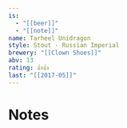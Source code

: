 ```yaml
---
is:
  - "[[beer]]"
  - "[[note]]"
name: Tarheel Unidragon
style: Stout - Russian Imperial
brewery: "[[Clown Shoes]]"
abv: 13
rating: 👍👍
last: "[[2017-05]]"
---
```

# Notes

